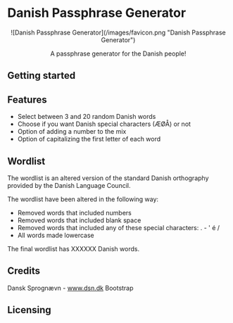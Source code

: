 # Danish Passphrase Generator

<p align="center">![Danish Passphrase Generator](/images/favicon.png "Danish Passphrase Generator")</p>

<p align="center">A passphrase generator for the Danish people!</p>

## Getting started

## Features

- Select between 3 and 20 random Danish words
- Choose if you want Danish special characters (ÆØÅ) or not
- Option of adding a number to the mix
- Option of capitalizing the first letter of each word

## Wordlist

The wordlist is an altered version of the standard Danish orthography provided by the Danish Language Council.

The wordlist have been altered in the following way:

- Removed words that included numbers
- Removed words that included blank space
- Removed words that included any of these special characters: . - ' é / 
- All words made lowercase

The final wordlist has XXXXXX Danish words.

## Credits

Dansk Sprognævn - www.dsn.dk
Bootstrap

## Licensing
